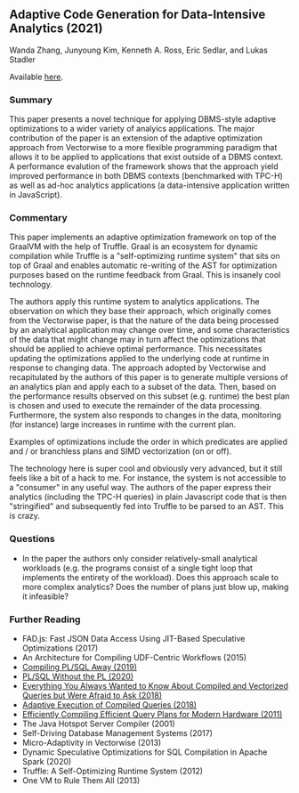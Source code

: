 ## Adaptive Code Generation for Data-Intensive Analytics (2021)

Wanda Zhang, Junyoung Kim, Kenneth A. Ross, Eric Sedlar, and Lukas Stadler

Available [here](http://www.vldb.org/pvldb/vol14/p929-zhang.pdf).

### Summary

This paper presents a novel technique for applying DBMS-style adaptive optimizations to a wider variety of analyics applications. The major contribution of the paper is an extension of the adaptive optimization approach from Vectorwise to a more flexible programming paradigm that allows it to be applied to applications that exist outside of a DBMS context. A performance evalution of the framework shows that the approach yield improved performance in both DBMS contexts (benchmarked with TPC-H) as well as ad-hoc analytics applications (a data-intensive application written in JavaScript).

### Commentary

This paper implements an adaptive optimization framework on top of the GraalVM with the help of Truffle. Graal is an ecosystem for dynamic compilation while Truffle is a "self-optimizing runtime system" that sits on top of Graal and enables automatic re-writing of the AST for optimization purposes based on the runtime feedback from Graal. This is insanely cool technology.

The authors apply this runtime system to analytics applications. The observation on which they base their approach, which originally comes from the Vectorwise paper, is that the nature of the data being processed by an analytical application may change over time, and some characteristics of the data that might change may in turn affect the optimizations that should be applied to achieve optimal performance. This necessitates updating the optimizations applied to the underlying code at runtime in response to changing data. The approach adopted by Vectorwise and recapitulated by the authors of this paper is to generate multiple versions of an analytics plan and apply each to a subset of the data. Then, based on the performance results observed on this subset (e.g. runtime) the best plan is chosen and used to execute the remainder of the data processing. Furthermore, the system also responds to changes in the data, monitoring (for instance) large increases in runtime with the current plan.

Examples of optimizations include the order in which predicates are applied and / or branchless plans and SIMD vectorization (on or off).

The technology here is super cool and obviously very advanced, but it still feels like a bit of a hack to me. For instance, the system is not accessible to a "consumer" in any useful way. The authors of the paper express their analytics (including the TPC-H queries) in plain Javascript code that is then "stringified" and subsequently fed into Truffle to be parsed to an AST. This is crazy.

### Questions

- In the paper the authors only consider relatively-small analytical workloads (e.g. the programs consist of a single tight loop that implements the entirety of the workload). Does this approach scale to more complex analytics? Does the number of plans just blow up, making it infeasible?

### Further Reading

- FAD.js: Fast JSON Data Access Using JIT-Based Speculative Optimizations (2017)
- An Architecture for Compiling UDF-Centric Workflows (2015)
- [Compiling PL/SQL Away (2019)](../serverside/CompilingPLSQLAway.md)
- [PL/SQL Without the PL (2020)](../serverside/PLSQLWithoutThePL.md)
- [Everything You Always Wanted to Know About Compiled and Vectorized Queries but Were Afraid to Ask (2018)](../architecture/EverythingYouWantedToKnowCompiledVectorized.md)
- [Adaptive Execution of Compiled Queries (2018)](AdaptiveExecutionCompiledQueries.md)
- [Efficiently Compiling Efficient Query Plans for Modern Hardware (2011)](EfficientlyCompilingEfficientQueryPlans.md)
- The Java Hotspot Server Compiler (2001)
- Self-Driving Database Management Systems (2017)
- Micro-Adaptivity in Vectorwise (2013)
- Dynamic Speculative Optimizations for SQL Compilation in Apache Spark (2020)
- Truffle: A Self-Optimizing Runtime System (2012)
- One VM to Rule Them All (2013)